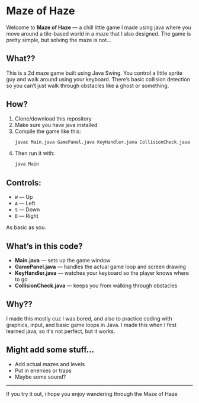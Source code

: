 # Maze of Haze

Welcome to **Maze of Haze** — a chill little game I made using java where you move around a tile-based world in a maze that I also designed. The game is pretty simple, but solving the maze is not...

## What??

This is a 2d maze game built using Java Swing. You control a little sprite guy and walk around using your keyboard. There’s basic collision detection so you can’t just walk through obstacles like a ghost or something.

## How?

1. Clone/download this repository
2. Make sure you have java installed
3. Compile the game like this:
   ```bash
   javac Main.java GamePanel.java KeyHandler.java CollisionCheck.java
   ```
4. Then run it with:
   ```bash
   java Main
   ```

## Controls:

- `W` — Up
- `A` — Left
- `S` — Down
- `D` — Right

As basic as you.

## What’s in this code?

- **Main.java** — sets up the game window
- **GamePanel.java** — handles the actual game loop and screen drawing
- **KeyHandler.java** — watches your keyboard so the player knows where to go
- **CollisionCheck.java** — keeps you from walking through obstacles

## Why??

I made this mostly cuz I was bored, and also to practice coding with graphics, input, and basic game loops in Java. I made this when I first learned java, so it's not perfect, but it works.

## Might add some stuff...

- Add actual mazes and levels
- Put in enemies or traps
- Maybe some sound?
---

If you try it out, i hope you enjoy wandering through the Maze of Haze
